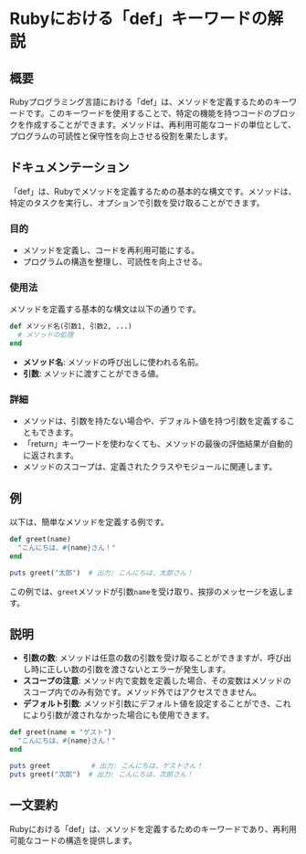 <!--
Meta Description: # Rubyにおける「def」キーワードの解説 ## 概要 Rubyプログラミング言語における「def」は、メソッドを定義するためのキーワードです。このキーワードを使用することで、特定の機能を持つコードのブロックを作成することができます。メソッドは、再利用可能なコードの単位として、プログラムの可読性...
Meta Keywords: def, greet, name, こんにちは, メソッドは
-->

# Rubyにおける「def」キーワードの解説

## 概要
Rubyプログラミング言語における「def」は、メソッドを定義するためのキーワードです。このキーワードを使用することで、特定の機能を持つコードのブロックを作成することができます。メソッドは、再利用可能なコードの単位として、プログラムの可読性と保守性を向上させる役割を果たします。

## ドキュメンテーション
「def」は、Rubyでメソッドを定義するための基本的な構文です。メソッドは、特定のタスクを実行し、オプションで引数を受け取ることができます。

### 目的
- メソッドを定義し、コードを再利用可能にする。
- プログラムの構造を整理し、可読性を向上させる。

### 使用法
メソッドを定義する基本的な構文は以下の通りです。

```ruby
def メソッド名(引数1, 引数2, ...)
  # メソッドの処理
end
```

- **メソッド名**: メソッドの呼び出しに使われる名前。
- **引数**: メソッドに渡すことができる値。

### 詳細
- メソッドは、引数を持たない場合や、デフォルト値を持つ引数を定義することもできます。
- 「return」キーワードを使わなくても、メソッドの最後の評価結果が自動的に返されます。
- メソッドのスコープは、定義されたクラスやモジュールに関連します。

## 例
以下は、簡単なメソッドを定義する例です。

```ruby
def greet(name)
  "こんにちは、#{name}さん！"
end

puts greet("太郎")  # 出力: こんにちは、太郎さん！
```

この例では、`greet`メソッドが引数`name`を受け取り、挨拶のメッセージを返します。

## 説明
- **引数の数**: メソッドは任意の数の引数を受け取ることができますが、呼び出し時に正しい数の引数を渡さないとエラーが発生します。
- **スコープの注意**: メソッド内で変数を定義した場合、その変数はメソッドのスコープ内でのみ有効です。メソッド外ではアクセスできません。
- **デフォルト引数**: メソッド引数にデフォルト値を設定することができ、これにより引数が渡されなかった場合にも使用できます。

```ruby
def greet(name = "ゲスト")
  "こんにちは、#{name}さん！"
end

puts greet          # 出力: こんにちは、ゲストさん！
puts greet("次郎")  # 出力: こんにちは、次郎さん！
```

## 一文要約
Rubyにおける「def」は、メソッドを定義するためのキーワードであり、再利用可能なコードの構造を提供します。